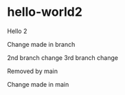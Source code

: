 # hello-world2
Hello 2



Change made in branch

2nd branch change
3rd branch change

Removed by main

Change made in main


